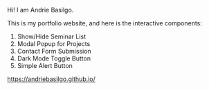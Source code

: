 Hi! I am Andrie Basilgo. 

This is my portfolio website, and
here is the interactive components:
1. Show/Hide Seminar List
2. Modal Popup for Projects
3. Contact Form Submission
4. Dark Mode Toggle Button
5. Simple Alert Button

https://andriebasilgo.github.io/
